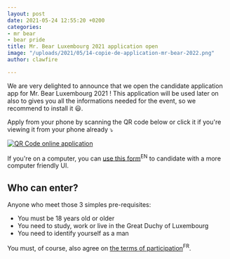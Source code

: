 ```yaml
---
layout: post
date: 2021-05-24 12:55:20 +0200
categories:
- mr bear
- bear pride
title: Mr. Bear Luxembourg 2021 application open
image: "/uploads/2021/05/14-copie-de-application-mr-bear-2022.png"
author: clawfire

---
```

We are very delighted to announce that we open the candidate application app for Mr. Bear Luxembourg 2021 ! This application will be used later on also to gives you all the informations needed for the event, so we recommend to install it 😃.

Apply from your phone by scanning the QR code below or click it if you're viewing it from your phone already ⤵️

<a href="http://bearpride.glideapp.io" title="click to open the app"><img src="/uploads/2021/05/24-frame.png" title="QR Code online application" class="ui image"></a>

If you're on a computer, you can [use this form](https://thibault.typeform.com/to/n3VtRaBa)<sup>EN</sup> to candidate with a more computer friendly UI.

## Who can enter?

Anyone who meet those 3 simples pre-requisites:

* You must be 18 years old or older
* You need to study, work or live in the Great Duchy of Luxembourg
* You need to identify yourself as a man

You must, of course, also agree on [the terms of participation](https://docs.google.com/document/d/e/2PACX-1vSPCC9GkeoRqvh4LjrO3A5EtBATNyptdJUPngvP93wtLEa7Vrq9AQPHHB37fkx9MB1IgOUZYXZ6fIjm/pub)<sup>FR</sup>.